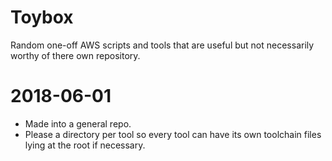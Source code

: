 # Toybox

Random one-off AWS scripts and tools that are useful but not necessarily worthy of there own repository.

# 2018-06-01

- Made into a general repo.
- Please a directory per tool so every tool can have its own toolchain files lying at the root if necessary.
